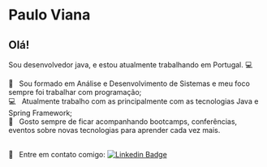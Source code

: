 # Paulo Viana

## Olá!

Sou desenvolvedor java, e estou atualmente trabalhando em Portugal. :computer:

:blue_book:  &nbsp; Sou formado em Análise e Desenvolvimento de Sistemas e meu foco sempre foi trabalhar com programação;
<br/> :computer: &nbsp; Atualmente trabalho com as principalmente com as tecnologias Java e Spring Framework;
<br/> :rocket: &nbsp; Gosto sempre de ficar acompanhando bootcamps, conferências, eventos sobre novas tecnologias para aprender cada vez mais.

<br/> :email: &nbsp; Entre em contato comigo: [![Linkedin Badge](https://img.shields.io/badge/-PauloViana-blue?style=flat-square&logo=Linkedin&logoColor=white&linkhttps://www.linkedin.com/in/paulo-viana-0a52a3106)](https://www.linkedin.com/in/paulo-viana-0a52a3106)
